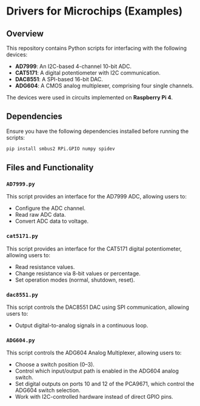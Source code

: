 # Drivers for Microchips (Examples)

## Overview
This repository contains Python scripts for interfacing with the following devices:
- **AD7999**: An I2C-based 4-channel 10-bit ADC.
- **CAT5171**: A digital potentiometer with I2C communication.
- **DAC8551**: A SPI-based 16-bit DAC.
- **ADG604**: A CMOS analog multiplexer, comprising four single channels.

The devices were used in circuits implemented on **Raspberry Pi 4**.

## Dependencies
Ensure you have the following dependencies installed before running the scripts:
```bash
pip install smbus2 RPi.GPIO numpy spidev
```

## Files and Functionality
### `AD7999.py`
This script provides an interface for the AD7999 ADC, allowing users to:
- Configure the ADC channel.
- Read raw ADC data.
- Convert ADC data to voltage.


### `cat5171.py`
This script provides an interface for the CAT5171 digital potentiometer, allowing users to:
- Read resistance values.
- Change resistance via 8-bit values or percentage.
- Set operation modes (normal, shutdown, reset).


### `dac8551.py`
This script controls the DAC8551 DAC using SPI communication, allowing users to:
- Output digital-to-analog signals in a continuous loop.

### `ADG604.py`
This script controls the ADG604 Analog Multiplexer, allowing users to:
- Choose a switch position (0–3).
- Control which input/output path is enabled in the ADG604 analog switch.
- Set digital outputs on ports 10 and 12 of the PCA9671, which control the ADG604 switch selection.
- Work with I2C-controlled hardware instead of direct GPIO pins.
